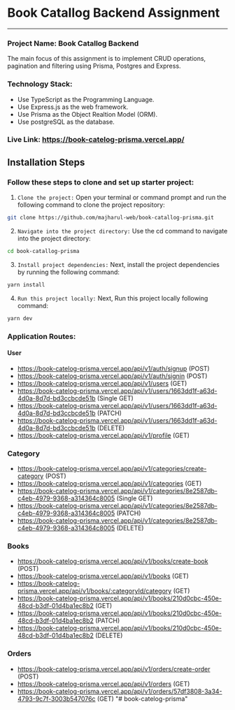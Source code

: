 # Book Catallog Backend Assignment

<hr>

### Project Name: Book Catallog Backend

The main focus of this assignment is to implement CRUD operations, pagination and filtering using Prisma, Postgres and Express.

### Technology Stack:

- Use TypeScript as the Programming Language.
- Use Express.js as the web framework.
- Use Prisma as the Object Realtion Model (ORM).
- Use postgreSQL as the database.

### Live Link: https://book-catelog-prisma.vercel.app/

## Installation Steps

### Follow these steps to clone and set up starter project:

1. `Clone the project:` Open your terminal or command prompt and run the following command to clone the project repository:

```bash
git clone https://github.com/majharul-web/book-catallog-prisma.git
```

2. `Navigate into the project directory:` Use the cd command to navigate into the project directory:

```bash
cd book-catallog-prisma
```

3. `Install project dependencies:` Next, install the project dependencies by running the following command:

```bash
yarn install
```

4. `Run this project locally:` Next, Run this project locally following command:

```bash
yarn dev
```

### Application Routes:

#### User

- https://book-catelog-prisma.vercel.app/api/v1/auth/signup (POST)
- https://book-catelog-prisma.vercel.app/api/v1/auth/signin (POST)
- https://book-catelog-prisma.vercel.app/api/v1/users (GET)
- https://book-catelog-prisma.vercel.app/api/v1/users/1663dd1f-a63d-4d0a-8d7d-bd3ccbcde51b (Single GET)
- https://book-catelog-prisma.vercel.app/api/v1/users/1663dd1f-a63d-4d0a-8d7d-bd3ccbcde51b (PATCH)
- https://book-catelog-prisma.vercel.app/api/v1/users/1663dd1f-a63d-4d0a-8d7d-bd3ccbcde51b (DELETE)
- https://book-catelog-prisma.vercel.app/api/v1/profile (GET)

### Category

- https://book-catelog-prisma.vercel.app/api/v1/categories/create-category (POST)
- https://book-catelog-prisma.vercel.app/api/v1/categories (GET)
- https://book-catelog-prisma.vercel.app/api/v1/categories/8e2587db-c4eb-4979-9368-a314364c8005 (Single GET)
- https://book-catelog-prisma.vercel.app/api/v1/categories/8e2587db-c4eb-4979-9368-a314364c8005 (PATCH)
- https://book-catelog-prisma.vercel.app/api/v1/categories/8e2587db-c4eb-4979-9368-a314364c8005 (DELETE)

### Books

- https://book-catelog-prisma.vercel.app/api/v1/books/create-book (POST)
- https://book-catelog-prisma.vercel.app/api/v1/books (GET)
- https://book-catelog-prisma.vercel.app/api/v1/books/:categoryId/category (GET)
- https://book-catelog-prisma.vercel.app/api/v1/books/210d0cbc-450e-48cd-b3df-01d4ba1ec8b2 (GET)
- https://book-catelog-prisma.vercel.app/api/v1/books/210d0cbc-450e-48cd-b3df-01d4ba1ec8b2 (PATCH)
- https://book-catelog-prisma.vercel.app/api/v1/books/210d0cbc-450e-48cd-b3df-01d4ba1ec8b2 (DELETE)

### Orders

- https://book-catelog-prisma.vercel.app/api/v1/orders/create-order (POST)
- https://book-catelog-prisma.vercel.app/api/v1/orders (GET)
- https://book-catelog-prisma.vercel.app/api/v1/orders/57df3808-3a34-4793-9c7f-3003b547076c (GET)
"# book-catelog-prisma" 
